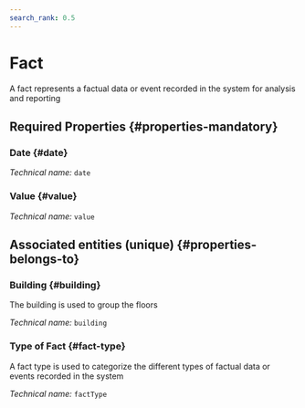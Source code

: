 ```yaml
---
search_rank: 0.5
---    
```

# Fact
<!--- THIS FILE IS GENERATED PLEASE DO NOT EDIT IT DIRECTLY --->

A fact represents a factual data or event recorded in the system for analysis and reporting

<OH code="fact"/>




## Required Properties {#properties-mandatory}
    
### Date {#date}



*Technical name:* ```date```
<PH code="fact:date"/>

### Value {#value}



*Technical name:* ```value```
<PH code="fact:value"/>

    



## Associated entities (unique) {#properties-belongs-to}

### Building {#building}

The building is used to group the floors

*Technical name:* ```building```
<PH code="fact:building"/>

### Type of Fact {#fact-type}

A fact type is used to categorize the different types of factual data or events recorded in the system

*Technical name:* ```factType```
<PH code="fact:factType"/>





